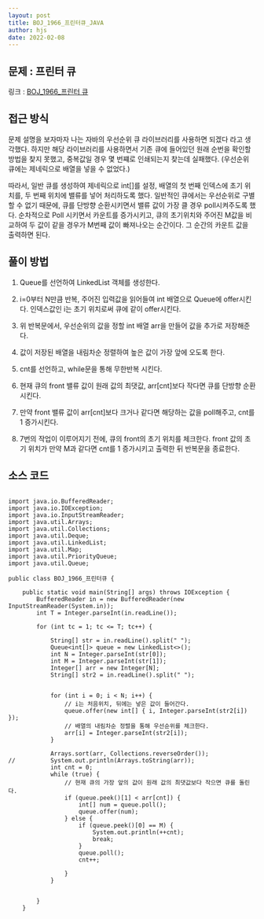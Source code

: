 ```yaml
---
layout: post
title: BOJ_1966_프린터큐_JAVA
author: hjs
date: 2022-02-08
---
```


## 문제 : 프린터 큐

링크 : [BOJ_1966_프린터 큐](https://www.acmicpc.net/problem/1966)


## 접근 방식

문제 설명을 보자마자 나는 자바의 우선순위 큐 라이브러리를 사용하면 되겠다 라고 생각했다. 하지만 해당 라이브러리를 사용하면서 기존 큐에 들어있던 원래 순번을 확인할 방법을 찾지 못했고, 중복값일 경우 몇 번쨰로 인쇄되는지 찾는데 실패했다. (우선순위 큐에는 제네릭으로 배열을 넣을 수 없었다.)

따라서, 일반 큐를 생성하여 제네릭으로 int[]를 설정, 배열의 첫 번째 인덱스에 초기 위치를, 두 번째 위치에 밸류를 넣어 처리하도록 했다. 일반적인 큐에서는 우선순위로 구별할 수 없기 때문에, 큐를 단방향 순환시키면서 밸류 값이 가장 클 경우 poll시켜주도록 했다. 순차적으로 Poll 시키면서 카운트를 증가시키고, 큐의 초기위치와 주어진 M값을 비교하여 두 값이 같을 경우가 M번째 값이 빠져나오는 순간이다. 그 순간의 카운트 값을 출력하면 된다.


## 풀이 방법

1. Queue를 선언하여 LinkedList 객체를 생성한다.

2. i=0부터 N만큼 반복, 주어진 입력값을 읽어들여 int 배열으로 Queue에 offer시킨다. 인덱스값인 i는 초기 위치로써 큐에 같이 offer시킨다.

3. 위 반복문에서, 우선순위의 값을 정할 int 배열 arr을 만들어 값을 추가로 저장해준다.

4. 값이 저장된 배열을 내림차순 정렬하여 높은 값이 가장 앞에 오도록 한다.

5. cnt를 선언하고, while문을 통해 무한반복 시킨다.

6. 현재 큐의 front 밸류 값이 원래 값의 최댓값, arr[cnt]보다 작다면 큐를 단방향 순환 시킨다.

7. 만약 front 밸류 값이 arr[cnt]보다 크거나 같다면 해당하는 값을 poll해주고, cnt를 1 증가시킨다.

8. 7번의 작업이 이루어지기 전에, 큐의 front의 초기 위치를 체크한다. front 값의 초기 위치가 만약 M과 같다면 cnt를 1 증가시키고 출력한 뒤 반복문을 종료한다.

## 소스 코드

~~~

import java.io.BufferedReader;
import java.io.IOException;
import java.io.InputStreamReader;
import java.util.Arrays;
import java.util.Collections;
import java.util.Deque;
import java.util.LinkedList;
import java.util.Map;
import java.util.PriorityQueue;
import java.util.Queue;

public class BOJ_1966_프린터큐 {

	public static void main(String[] args) throws IOException {
		BufferedReader in = new BufferedReader(new InputStreamReader(System.in));
		int T = Integer.parseInt(in.readLine());

		for (int tc = 1; tc <= T; tc++) {

			String[] str = in.readLine().split(" ");
			Queue<int[]> queue = new LinkedList<>();
			int N = Integer.parseInt(str[0]);
			int M = Integer.parseInt(str[1]);
			Integer[] arr = new Integer[N];
			String[] str2 = in.readLine().split(" ");


			for (int i = 0; i < N; i++) {
				// i는 처음위치, 뒤에는 넣은 값이 들어간다.
				queue.offer(new int[] { i, Integer.parseInt(str2[i]) });
				// 배열의 내림차순 정렬을 통해 우선순위를 체크한다.
				arr[i] = Integer.parseInt(str2[i]);
			}

			Arrays.sort(arr, Collections.reverseOrder());
//			System.out.println(Arrays.toString(arr));
			int cnt = 0;
			while (true) {
				// 현재 큐의 가장 앞의 값이 원래 값의 최댓값보다 작으면 큐를 돌린다.
				if (queue.peek()[1] < arr[cnt]) {
					int[] num = queue.poll();
					queue.offer(num);
				} else {
					if (queue.peek()[0] == M) {
						System.out.println(++cnt);
						break;
					}
					queue.poll();
					cnt++;

				}
			}


		}
	}


~~~
